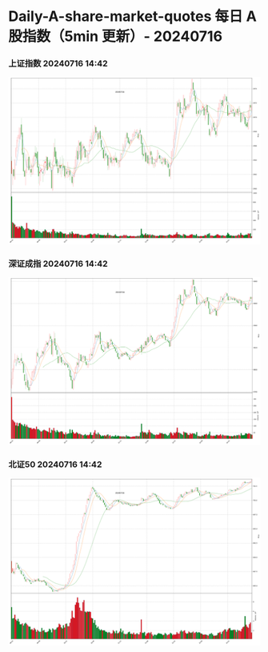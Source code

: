 
# Daily-A-share-market-quotes 每日 A 股指数（5min 更新）- 20240716

### 上证指数 20240716 14:42
![](./fig/2024/7/20240716-sh000001.png)

### 深证成指 20240716 14:42
![](./fig/2024/7/20240716-sz399001.png)

### 北证50 20240716 14:42
![](./fig/2024/7/20240716-bj899050.png)
